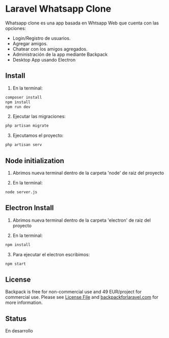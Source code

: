 # Laravel Whatsapp Clone

Whatsapp clone es una app basada en Whtsapp Web que cuenta con las opciones:
- Login/Registro de usuarios.
- Agregar amigos.
- Chatear con los amigos agregados.
- Administración de la app mediante Backpack
- Desktop App usando Electron

## Install
1) En la terminal:

``` bash
composer install
npm install
npm run dev
```

2) Ejecutar las migraciones:
```bash
php artisan migrate
```

3) Ejecutamos el proyecto:
```bash
php artisan serv
```
## Node initialization
1) Abrimos nueva terminal dentro de la carpeta 'node' de raiz del proyecto

2) En la terminal:
``` bash
node server.js
```
## Electron Install
1) Abrimos nueva terminal dentro de la carpeta 'electron' de raiz del proyecto

2) En la terminal:
``` bash
npm install
```

3) Para ejecutar el electron escribimos:
``` bash
npm start
```

## License

Backpack is free for non-commercial use and 49 EUR/project for commercial use. Please see [License File](LICENSE.md) and [backpackforlaravel.com](https://backpackforlaravel.com/#pricing) for more information.

## Status
En desarrollo

